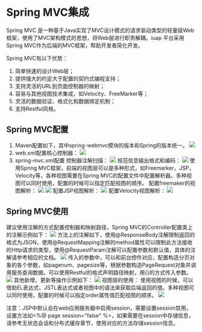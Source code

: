 # Spring MVC集成

Spring MVC 是一种基于Java实现了MVC设计模式的请求驱动类型的轻量级Web框架，使用了MVC架构模式的思想，将Web层进行职责解耦。iuap 平台采用Spring MVC作为后端的MVC框架，帮助开发者简化开发。

Spring MVC有以下优势：
1. 简单快速的设计Web层； 
2. 提供强大的约定大于配置的契约式编程支持；
3. 支持灵活的URL到页面控制器的映射；
4. 容易与其他视图技术集成，如Velocity、FreeMarker等；
5. 灵活的数据验证、格式化和数据绑定机制；
6. 支持Restful风格。

## Spring MVC配置
1. Maven配置如下，其中spring-webmvc模块的版本和Spring的版本统一。
 ![](../image/image24.png)
2. web.xml配置核心控制器：
 ![](../image/image25.png)
3. spring-mvc.xml配置
 控制器注解扫描：
 ![](../image/image26.png)
 规范信息输出格式和编码：
 ![](../image/image27.png)
 使用Spring MVC框架，前端的视图层可以是多种形式，如Freemarker，JSP，Velocity等，各种视图需要在Spring MVC的配置文件中配置解析器。多种视图可以同时使用，配置的时候可以指定匹配视图的顺序。
 配置freemaker的视图解析：
  ![](../image/image28.png)
  ![](../image/image29.png)
 配置JSP视图解析：
 ![](../image/image30.png)
 配置Velocity视图解析：
 ![](../image/image31.png)

## Spring MVC使用
建议使用注解的方式配置控制器和映射路径，Spring MVC的Controller配置类上的注解示例如下：
 ![](../image/image32.png)
方法上的注解如下，使用@ResponseBody注解限制返回的格式为JSON，使用@RequestMapping注解的method属性可以限制此方法接收的Http请求的类型，使用@RequestParam注解可以配置参数和默认值，具体的注解请参考相应的文档。
 ![](../image/image33.png)
传入的参数中，可以和前台控件对应，配置构造分页对象的各个参数，如pagenum、pagesize等，根据参数构造PageRequest对象并调用服务查询数据。可以使用Restful的格式声明路径映射，用{}的方式传入参数。
 ![](../image/image34.png)
其他新增、更新等操作示例如下：
![](../image/image35.png) 
视图层的使用：
使用视图的时候，可以借助EL表达式、JSTL表达式或者视图中的语法来获取后端返回的值。多种视图可以同时使用，配置的时候可以指定order属性值匹配视图的顺序。
![](../image/image36.png)

注意：JSP中默认会在web应用服务器中启用session，需要设置session禁用，设置方法如<%@ page session="false" %>，如果需要在session中存储信息，请参考无状态会话和分布式缓存章节，使用对应的方法存储session信息。
